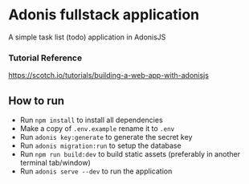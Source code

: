 # Adonis fullstack application

A simple task list (todo) application in AdonisJS

### Tutorial Reference
https://scotch.io/tutorials/building-a-web-app-with-adonisjs

## How to run

- Run `npm install` to install all dependencies
- Make a copy of `.env.example` rename it to `.env`
- Run `adonis key:generate` to generate the secret key
- Run `adonis migration:run` to setup the database
- Run `npm run build:dev` to build static assets (preferably in another terminal tab/window)
- Run `adonis serve --dev` to run the application
